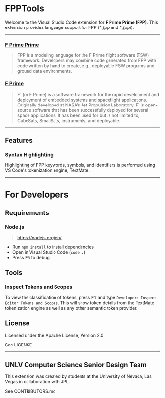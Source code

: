 # FPPTools

Welcome to the Visual Studio Code extension for **F Prime Prime (FPP)**. This extension provides language support for FPP (\**.fpp* and \**.fppi*).

---

### [F Prime Prime](https://github.com/fprime-community/fpp)
> FPP is a modeling language for the F Prime flight software (FSW) framework. Developers may combine code generated from FPP with code written by hand to create, e.g., deployable FSW programs and ground data environments.

### [F Prime](https://nasa.github.io/fprime/)

> F´ (or F Prime) is a software framework for the rapid development and deployment of embedded systems and spaceflight applications. Originally developed at NASA’s Jet Propulsion Laboratory, F´ is open-source software that has been successfully deployed for several space applications. It has been used for but is not limited to, CubeSats, SmallSats, instruments, and deployable.

---

## Features

### Syntax Highlighting

Highlighting of FPP keywords, symbols, and identifiers is performed using VS Code's tokenization engine, TextMate.

---

# For Developers

## Requirements

### Node.js

> https://nodejs.org/en/

- Run `npm install` to install dependencies
- Open in Visual Studio Code (`code .`)
- Press <kbd>F5</kbd> to debug

## Tools

### Inspect Tokens and Scopes

To view the classification of tokens, press <kbd>F1</kbd> and type `Developer: Inspect Editor Tokens and Scopes`. This will show token details from the TextMate tokenization engine as well as any other semantic token provider.

## License

Licensed under the Apache License, Version 2.0

See LICENSE

---

## UNLV Computer Science Senior Design Team

This extension was created by students at the University of Nevada, Las Vegas in collaboration with JPL.

See CONTRIBUTORS.md